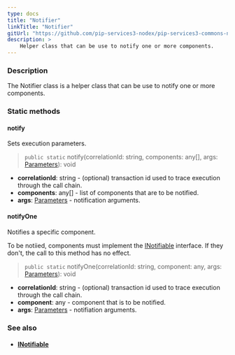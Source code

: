 ```yaml
---
type: docs
title: "Notifier"
linkTitle: "Notifier"
gitUrl: "https://github.com/pip-services3-nodex/pip-services3-commons-nodex"
description: >
    Helper class that can be use to notify one or more components.
---
```


### Description

The Notifier class is a helper class that can be use to notify one or more components.

### Static methods

#### notify
Sets execution parameters.

> `public static` notify(correlationId: string, components: any[], args: [Parameters](../parameters)): void

- **correlationId**: string - (optional) transaction id used to trace execution through the call chain.
- **components**: any[] - list of components that are to be notified.
- **args**: [Parameters](../parameters) - notification arguments.

#### notifyOne
Notifies a specific component.

To be notiied, components must implement the [INotifiable](../inotifiable) interface.
If they don't, the call to this method has no effect.

> `public static` notifyOne(correlationId: string, component: any, args: [Parameters](../parameters)): void

- **correlationId**: string - (optional) transaction id used to trace execution through the call chain.
- **component**: any - component that is to be notified.
- **args**: [Parameters](../parameters) - notifiation arguments.


### See also
- #### [INotifiable](../inotifiable)
